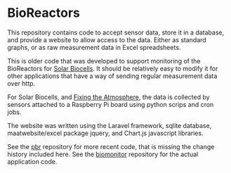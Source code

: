 # BioReactors

This repository contains code to accept sensor data, store it in a database, and provide a website to allow access to the data.  Either as standard graphs, or as raw measurement data in Excel spreadsheets.

This is older code that was developed to support monitoring of the BioReactors for [Solar Biocells](http://www.solarbiocells.com/).  It should be relatively easy to modify it for other applications that have a way of sending regular measurement data over http.

For Solar Biocells, and [Fixing the Atmosphere](http://www.fixingtheatmosphere.com/), the data is collected by sensors attached to a Raspberry Pi board using python scrips and cron jobs.

The website was written using the Laravel framework, sqlite database, maatwebsite/excel package jquery, and Chart.js javascript libraries.

See the [pbr](https://github.com/mMerlin/pbr) repository for more recent code, that is missing the change history included here.  See the [biomonitor](https://github.com/fixtheatm/biomonitor) repository for the actual application code.
